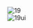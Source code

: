![19](https://github.com/user-attachments/assets/58ef994a-f550-493b-b8fc-633185a0eb31)  
![19ui](https://github.com/user-attachments/assets/ebb75516-c2c5-4bfe-8ed1-46507efb9472)  
